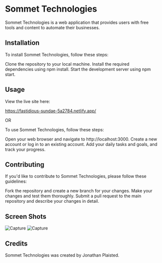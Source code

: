# Sommet Technologies

Sommet Technologies is a web application that provides users with free tools and content to automate their businesses.

## Installation

To install Sommet Technologies, follow these steps:

Clone the repository to your local machine.
Install the required dependencies using npm install.
Start the development server using npm start.

## Usage

View the live site here:

https://fastidious-sundae-5a2784.netlify.app/

OR

To use Sommet Technologies, follow these steps:

Open your web browser and navigate to http://localhost:3000.
Create a new account or log in to an existing account.
Add your daily tasks and goals, and track your progress.

## Contributing

If you'd like to contribute to Sommet Technologies, please follow these guidelines:

Fork the repository and create a new branch for your changes.
Make your changes and test them thoroughly.
Submit a pull request to the main repository and describe your changes in detail.

## Screen Shots

![Capture](https://user-images.githubusercontent.com/55415399/222937365-c12a2bfd-b516-41e0-8508-7ae6f390bd4e.JPG)
![Capture](https://user-images.githubusercontent.com/55415399/222937389-e7b1abe3-358d-420d-925e-2b5c142bd5c1.JPG)


## Credits
Sommet Technologies was created by Jonathan Plaisted.
